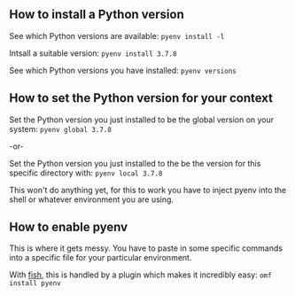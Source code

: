 ## How to install a Python version

See which Python versions are available: `pyenv install -l`

Intsall a suitable version: `pyenv install 3.7.8`

See which Python versions you have installed: `pyenv versions`

## How to set the Python version for your context

Set the Python version you just installed to be the global version on your system: `pyenv global 3.7.8`

-or-

Set the Python version you just installed to the be the version for this specific directory with: `pyenv local 3.7.8`

This won't do anything yet, for this to work you have to inject pyenv into the shell or whatever environment you are using.

## How to enable pyenv

This is where it gets messy. You have to paste in some specific commands into a specific file for your particular environment.

With [fish](https://fishshell.com/), this is handled by a plugin which makes it incredibly easy: `omf install pyenv`
